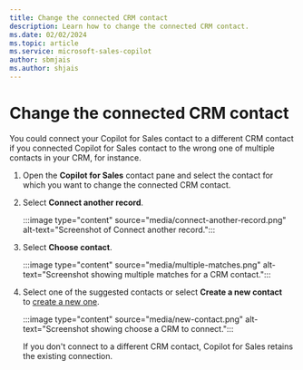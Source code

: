 ```yaml
---
title: Change the connected CRM contact
description: Learn how to change the connected CRM contact.
ms.date: 02/02/2024
ms.topic: article
ms.service: microsoft-sales-copilot
author: sbmjais
ms.author: shjais
---
```


# Change the connected CRM contact

You could connect your Copilot for Sales contact to a different CRM contact if you connected Copilot for Sales contact to the wrong one of multiple contacts in your CRM, for instance.

1. Open the **Copilot for Sales** contact pane and select the contact for which you want to change the connected CRM contact.

1. Select **Connect another record**.

   :::image type="content" source="media/connect-another-record.png" alt-text="Screenshot of Connect another record.":::

1. Select **Choose contact**.

   :::image type="content" source="media/multiple-matches.png" alt-text="Screenshot showing multiple matches for a CRM contact.":::

1. Select one of the suggested contacts or select **Create a new contact** to [create a new one](create-contact-crm-sales-copilot.md).
    
   :::image type="content" source="media/new-contact.png" alt-text="Screenshot showing choose a CRM to connect.":::

    If you don't connect to a different CRM contact, Copilot for Sales retains the existing connection.
